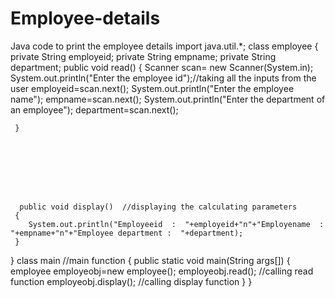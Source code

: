 # Employee-details
Java code to print the employee details
import java.util.*;
class employee
{
     private String employeid;
     private String empname;
     private String department;
     public void read()
     {
        Scanner scan= new Scanner(System.in);
        System.out.println("Enter the employee id");//taking all the inputs from the user
        employeid=scan.next();
        System.out.println("Enter the employee name");
        empname=scan.next();
        System.out.println("Enter the department of an employee");
        department=scan.next();
        
     }

   
        

        
        


      public void display()  //displaying the calculating parameters
     {
        System.out.println("Employeeid  :  "+employeid+"n"+"Employename  :  "+empname+"n"+"Employee department :  "+department);
     }
 
}
class main //main function
{
     public static void main(String args[])
     {
         employee employeobj=new employee();
         employeobj.read(); //calling read function
         employeobj.display(); //calling display function
     }
}
